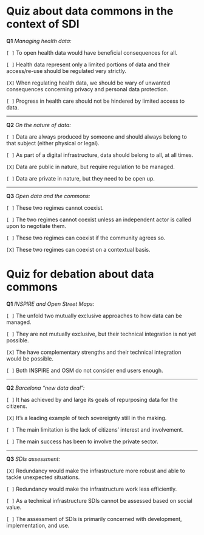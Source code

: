 # Quiz about data commons in the context of SDI

**Q1** _Managing health data:_

```[ ]``` To open health data would have beneficial consequences for all.

```[ ]``` Health data represent only a limited portions of data and their access/re-use should be regulated very strictly.

```[X]``` When regulating health data, we should be wary of unwanted consequences concerning privacy and personal data protection.

```[ ]``` Progress in health care should not be hindered by limited access to data.

---

**Q2** _On the nature of data:_

```[ ]``` Data are always produced by someone and should always belong to that subject (either physical or legal).

```[ ]``` As part of a digital infrastructure, data should belong to all, at all times.

```[X]``` Data are public in nature, but require regulation to be managed.

```[ ]``` Data are private in nature, but they need to be open up.

---

**Q3** _Open data and the commons:_

```[ ]``` These two regimes cannot coexist.

```[ ]``` The two regimes cannot coexist unless an independent actor is called upon to negotiate them.

```[ ]``` These two regimes can coexist if the community agrees so.

```[X]``` These two regimes can coexist on a contextual basis.

# Quiz for debation about data commons

**Q1** _INSPIRE and Open Street Maps:_

```[ ]``` The unfold two mutually exclusive approaches to how data can be managed.

```[ ]``` They are not mutually exclusive, but their technical integration is not yet possible.

```[X]``` The have complementary strengths and their technical integration would be possible.

```[ ]``` Both INSPIRE and OSM do not consider end users enough.

---

**Q2** _Barcelona “new data deal”:_

```[ ]``` It has achieved by and large its goals of repurposing data for the citizens.

```[X]``` It’s a leading example of tech sovereignty still in the making.

```[ ]``` The main limitation is the lack of citizens’ interest and involvement.

```[ ]``` The main success has been to involve the private sector.

---

**Q3** _SDIs assessment:_

```[X]``` Redundancy would make the infrastructure more robust and able to tackle unexpected situations.

```[ ]``` Redundancy would make the infrastructure work less efficiently.

```[ ]``` As a technical infrastructure SDIs cannot be assessed based on social value.

```[ ]``` The assessment of SDIs is primarily concerned with development, implementation, and use.